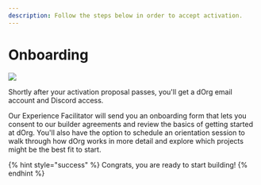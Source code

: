 ```yaml
---
description: Follow the steps below in order to accept activation.
---
```


# Onboarding

![](https://media4.giphy.com/media/3oEduUtBxr9wzS0DZu/giphy.gif?cid=ecf05e47oo0m24vbyfz5wb19bu7zdoer71xe9ptup4oerddh&rid=giphy.gif&ct=g)

Shortly after your activation proposal passes, you'll get a dOrg email account and Discord access.

Our Experience Facilitator will send you an onboarding form that lets you consent to our builder agreements and review the basics of getting started at dOrg. You'll also have the option to schedule an orientation session to walk through how dOrg works in more detail and explore which projects might be the best fit to start.

{% hint style="success" %}
Congrats, you are ready to start building!
{% endhint %}

